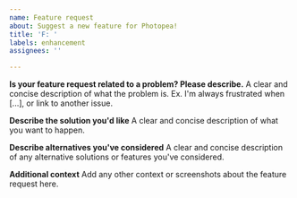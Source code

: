 ```yaml
---
name: Feature request
about: Suggest a new feature for Photopea!
title: 'F: '
labels: enhancement
assignees: ''

---
```


**Is your feature request related to a problem? Please describe.**
A clear and concise description of what the problem is. Ex. I'm always frustrated when [...], or link to another issue.

**Describe the solution you'd like**
A clear and concise description of what you want to happen.

**Describe alternatives you've considered**
A clear and concise description of any alternative solutions or features you've considered.

**Additional context**
Add any other context or screenshots about the feature request here.
